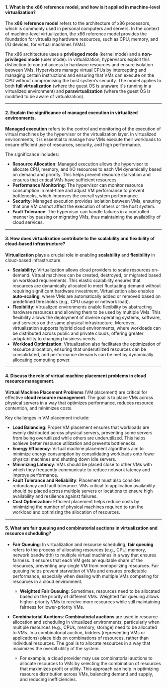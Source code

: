 #### 1. **What is the x86 reference model, and how is it applied in machine-level virtualization?**

The **x86 reference model** refers to the architecture of x86 processors, which is commonly used in personal computers and servers. In the context of machine-level virtualization, the x86 reference model provides the foundation for virtualizing hardware resources, such as CPU, memory, and I/O devices, for virtual machines (VMs).

The x86 architecture uses a **privileged mode** (kernel mode) and a **non-privileged mode** (user mode). In virtualization, hypervisors exploit this distinction to control access to hardware resources and ensure isolation between VMs. Hypervisors manage virtual CPUs by intercepting and managing certain instructions and ensuring that VMs can execute on the CPU without compromising the host system’s security. The model applies to both **full virtualization** (where the guest OS is unaware it's running in a virtualized environment) and **paravirtualization** (where the guest OS is modified to be aware of virtualization).

---

#### 2. **Explain the significance of managed execution in virtualized environments.**

**Managed execution** refers to the control and monitoring of the execution of virtual machines by the hypervisor or the virtualization layer. In virtualized environments, it is essential to manage how VMs execute their workloads to ensure efficient use of resources, security, and high performance.

The significance includes:

- **Resource Allocation**: Managed execution allows the hypervisor to allocate CPU, memory, and I/O resources to each VM dynamically based on demand and priority. This helps prevent resource starvation and ensures that critical VMs have sufficient resources.
- **Performance Monitoring**: The hypervisor can monitor resource consumption in real-time and adjust VM performance to prevent bottlenecks, which improves the overall system performance.
- **Security**: Managed execution provides isolation between VMs, ensuring that one VM cannot affect the execution of others or the host system.
- **Fault Tolerance**: The hypervisor can handle failures in a controlled manner by pausing or migrating VMs, thus maintaining the availability of cloud services.

---

#### 3. **How does virtualization contribute to the scalability and flexibility of cloud-based infrastructure?**

**Virtualization** plays a crucial role in enabling **scalability** and **flexibility** in cloud-based infrastructure:

- **Scalability**: Virtualization allows cloud providers to scale resources on-demand. Virtual machines can be created, destroyed, or migrated based on workload requirements. This elastic scalability ensures that resources are dynamically allocated to meet fluctuating demand without requiring significant hardware investment. Virtualization also enables **auto-scaling**, where VMs are automatically added or removed based on predefined thresholds (e.g., CPU usage or network load).
- **Flexibility**: Virtualized environments enable flexibility by abstracting hardware resources and allowing them to be used by multiple VMs. This flexibility allows the deployment of diverse operating systems, software, and services on the same physical infrastructure. Moreover, virtualization supports hybrid cloud environments, where workloads can be distributed across public and private clouds, offering greater adaptability to changing business needs.
- **Workload Optimization**: Virtualization also facilitates the optimization of resource allocation, ensuring that underutilized resources can be consolidated, and performance demands can be met by dynamically allocating computing power.

---

#### 4. **Discuss the role of virtual machine placement problems in cloud resource management.**

**Virtual Machine Placement Problems** (VM placement) are critical for effective **cloud resource management**. The goal is to place VMs across physical servers in a way that optimizes performance, reduces resource contention, and minimizes costs.

Key challenges in VM placement include:

- **Load Balancing**: Proper VM placement ensures that workloads are evenly distributed across physical servers, preventing some servers from being overutilized while others are underutilized. This helps achieve better resource utilization and prevents bottlenecks.
- **Energy Efficiency**: Virtual machine placement algorithms aim to minimize energy consumption by consolidating workloads onto fewer physical machines and shutting down idle servers.
- **Minimizing Latency**: VMs should be placed close to other VMs with which they frequently communicate to reduce network latency and improve performance.
- **Fault Tolerance and Reliability**: Placement must also consider redundancy and fault tolerance. VMs critical to application availability should be placed across multiple servers or locations to ensure high availability and resilience against failures.
- **Cost Optimization**: Efficient placement helps reduce costs by minimizing the number of physical machines required to run the workload and optimizing the allocation of resources.

---

#### 5. **What are fair queuing and combinatorial auctions in virtualization and resource scheduling?**

- **Fair Queuing**: In virtualization and resource scheduling, **fair queuing** refers to the process of allocating resources (e.g., CPU, memory, network bandwidth) to multiple virtual machines in a way that ensures fairness. It ensures that each VM gets an equitable share of the resources, preventing any single VM from monopolizing resources. Fair queuing helps prevent starvation of VMs and ensures predictable performance, especially when dealing with multiple VMs competing for resources in a cloud environment.
    
    - **Weighted Fair Queuing**: Sometimes, resources need to be allocated based on the priority of different VMs. Weighted fair queuing allows higher-priority VMs to receive more resources while still maintaining fairness for lower-priority VMs.
- **Combinatorial Auctions**: **Combinatorial auctions** are used in resource allocation and scheduling in virtualized environments, particularly when multiple resources (e.g., CPUs, memory, storage) need to be allocated to VMs. In a combinatorial auction, bidders (representing VMs or applications) place bids on combinations of resources, rather than individual resources. The goal is to allocate resources in a way that maximizes the overall utility of the system.
    
    - For example, a cloud provider may use combinatorial auctions to allocate resources to VMs by selecting the combination of resources that maximizes profit or utility. This approach can help in optimizing resource distribution across VMs, balancing demand and supply, and reducing inefficiencies.